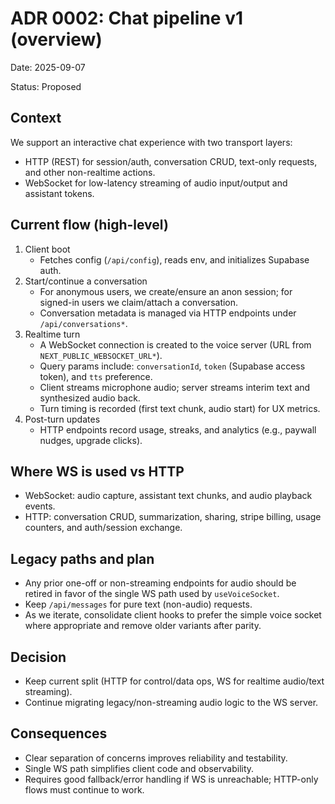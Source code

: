 # ADR 0002: Chat pipeline v1 (overview)

Date: 2025-09-07

Status: Proposed

## Context

We support an interactive chat experience with two transport layers:

- HTTP (REST) for session/auth, conversation CRUD, text-only requests, and other non-realtime actions.
- WebSocket for low-latency streaming of audio input/output and assistant tokens.

## Current flow (high-level)

1) Client boot
   - Fetches config (`/api/config`), reads env, and initializes Supabase auth.
2) Start/continue a conversation
   - For anonymous users, we create/ensure an anon session; for signed-in users we claim/attach a conversation.
   - Conversation metadata is managed via HTTP endpoints under `/api/conversations*`.
3) Realtime turn
   - A WebSocket connection is created to the voice server (URL from `NEXT_PUBLIC_WEBSOCKET_URL*`).
   - Query params include: `conversationId`, `token` (Supabase access token), and `tts` preference.
   - Client streams microphone audio; server streams interim text and synthesized audio back.
   - Turn timing is recorded (first text chunk, audio start) for UX metrics.
4) Post-turn updates
   - HTTP endpoints record usage, streaks, and analytics (e.g., paywall nudges, upgrade clicks).

## Where WS is used vs HTTP

- WebSocket: audio capture, assistant text chunks, and audio playback events.
- HTTP: conversation CRUD, summarization, sharing, stripe billing, usage counters, and auth/session exchange.

## Legacy paths and plan

- Any prior one-off or non-streaming endpoints for audio should be retired in favor of the single WS path used by `useVoiceSocket`.
- Keep `/api/messages` for pure text (non-audio) requests.
- As we iterate, consolidate client hooks to prefer the simple voice socket where appropriate and remove older variants after parity.

## Decision

- Keep current split (HTTP for control/data ops, WS for realtime audio/text streaming).
- Continue migrating legacy/non-streaming audio logic to the WS server.

## Consequences

- Clear separation of concerns improves reliability and testability.
- Single WS path simplifies client code and observability.
- Requires good fallback/error handling if WS is unreachable; HTTP-only flows must continue to work.
